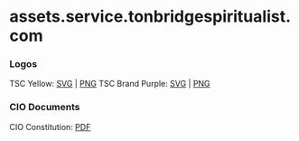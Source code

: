 # assets.service.tonbridgespiritualist.com
### Logos
TSC Yellow: [SVG](https://assets.service.tonbridgespiritualist.com/logos/tsc-yellow.svg) | [PNG](https://assets.service.tonbridgespiritualist.com/logos/tsc-yellow.png)
TSC Brand Purple: [SVG](https://assets.service.tonbridgespiritualist.com/logos/tsc-brand.svg) | [PNG](https://assets.service.tonbridgespiritualist.com/logos/tsc-brand.png)
### CIO Documents
CIO Constitution: [PDF](https://assets.service.tonbridgespiritualist.com/executive/cio-constitution.pdf)
